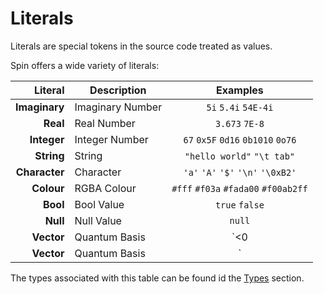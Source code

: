 
# Literals

Literals are special tokens in the source code treated as values.

Spin offers a wide variety of literals:

|       Literal | Description      | Examples                             |
|--------------:|------------------|:------------------------------------:|
| **Imaginary** | Imaginary Number | `5i` `5.4i` `54E-4i`                 |
|      **Real** | Real Number      | `3.673` `7E-8`                       |
|   **Integer** | Integer Number   | `67` `0x5F` `0d16` `0b1010` `0o76`   |
|    **String** | String           | `"hello world"` `"\t tab"`           |
| **Character** | Character        | `'a'` `'A'` `'$'` `'\n'` `'\0xB2'`   |
|    **Colour** | RGBA Colour      | `#fff` `#f03a` `#fada00` `#f00ab2ff` |
|      **Bool** | Bool Value       | `true` `false`                       |
|      **Null** | Null Value       | `null`                               |
|    **Vector** | Quantum Basis    | `<0|` `<1|`                          |
|    **Vector** | Quantum Basis    | `|0>` `|1>`                          |

The types associated with this table can be
found id the [Types](Types.md) section.